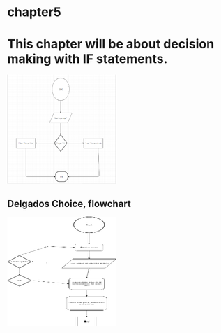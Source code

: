 # chapter5
<h1> This chapter will be about decision making with IF statements.</h1>
<img src="FlowchartSample.PNG" height="250" width ="250" alt="flow chart for age program">

<h2> Delgados Choice, flowchart </h2>
<img src="Untitled Diagram.png" height="250" width ="250" alt="flow chart for delgados choice">
